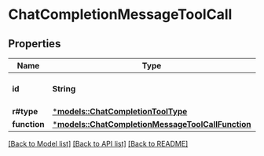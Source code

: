 # ChatCompletionMessageToolCall

## Properties
Name | Type | Description | Notes
------------ | ------------- | ------------- | -------------
**id** | **String** | The ID of the tool call. | 
**r#type** | [***models::ChatCompletionToolType**](ChatCompletionTool_type.md) |  | 
**function** | [***models::ChatCompletionMessageToolCallFunction**](ChatCompletionMessageToolCall_function.md) |  | 

[[Back to Model list]](../README.md#documentation-for-models) [[Back to API list]](../README.md#documentation-for-api-endpoints) [[Back to README]](../README.md)


